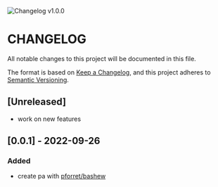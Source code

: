 ![Changelog v1.0.0](https://img.shields.io/badge/CHANGELOG-v1.0.0-orange) 
# CHANGELOG
All notable changes to this project will be documented in this file.

The format is based on [Keep a Changelog](https://keepachangelog.com/en/1.0.0/),
and this project adheres to [Semantic Versioning](https://semver.org/spec/v2.0.0.html).

## [Unreleased]
- work on new features

## [0.0.1] - 2022-09-26
### Added
- create pa with [pforret/bashew](https://github.com/pforret/bashew)

